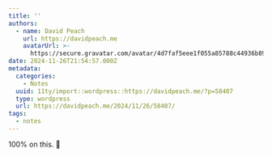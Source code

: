 ```yaml
---
title: ''
authors:
  - name: David Peach
    url: https://davidpeach.me
    avatarUrl: >-
      https://secure.gravatar.com/avatar/4d7faf5eee1f055a85788c44936b8995eaab6dfb004e7854ec747ccb272e91ee?s=96&d=mm&r=g
date: 2024-11-26T21:54:57.000Z
metadata:
  categories:
    - Notes
  uuid: 11ty/import::wordpress::https://davidpeach.me/?p=58407
  type: wordpress
  url: https://davidpeach.me/2024/11/26/58407/
tags:
  - notes
---
```

100% on this. 💚